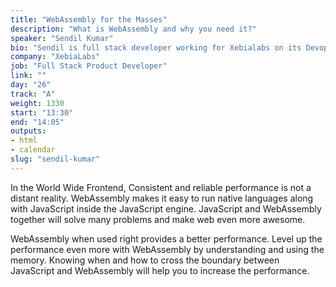 ```yaml
---
title: "WebAssembly for the Masses"
description: "What is WebAssembly and why you need it?"
speaker: "Sendil Kumar"
bio: "Sendil is full stack developer working for Xebialabs on its Devops products. He has worked in all areas of development (frontend, backend, microservices, devops, and others). He is passionate about open source and crazy enough to contribute to many of them in his free time. He likes to explore and learn new programming languages. He also enjoys writing books (the technical ones), travelling, and coffee."
company: "XebiaLabs"
job: "Full Stack Product Developer"
link: ""
day: "26"
track: "A"
weight: 1330
start: "13:30"
end: "14:05"
outputs:
- html
- calendar
slug: "sendil-kumar"
---
```


In the World Wide Frontend, Consistent and reliable performance is not a distant reality. WebAssembly makes it easy to run native languages along with JavaScript inside the JavaScript engine. JavaScript and WebAssembly together will solve many problems and make web even more awesome.

WebAssembly when used right provides a better performance. Level up the performance even more with WebAssembly by understanding and using the memory. Knowing when and how to cross the boundary between JavaScript and WebAssembly will help you to increase the performance.

<!--
This is a complete talk on WebAssembly.

What is WebAssembly and why you need it?
How to start using it with awesome hands on demo.
Where it will be in the future? At which places does it makes sense to use them? This will be 70-30% talk. 70% will be focused on the code while 30% focusing on  single sentence or pictorial slides (including attention grabbing gifs).

-->
